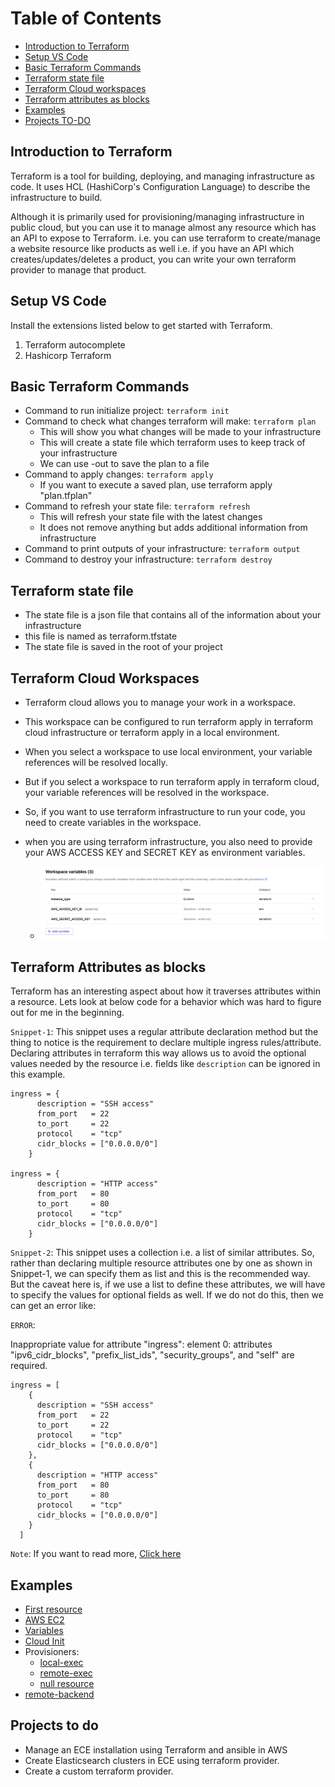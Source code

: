 # Table of Contents

- [Introduction to Terraform](#introduction-to-terraform)
- [Setup VS Code](#setup-vs-code)
- [Basic Terraform Commands](#basic-terraform-commands)
- [Terraform state file](#terraform-state-file)
- [Terraform Cloud workspaces](#terraform-cloud-workspaces)
- [Terraform attributes as blocks](#terraform-attributes-as-blocks)
- [Examples](#examples)
- [Projects TO-DO](#projects-to-do)

## Introduction to Terraform

Terraform is a tool for building, deploying, and managing infrastructure as code. It uses HCL (HashiCorp's Configuration Language) to describe the infrastructure to build.

Although it is primarily used for provisioning/managing infrastructure in public cloud, but you can use it to manage almost any resource which has an API to expose to Terraform. i.e. you can use terraform to create/manage a website resource like products as well i.e. if you have an API which creates/updates/deletes a product, you can write your own terraform provider to manage that product.

## Setup VS Code

Install the extensions listed below to get started with Terraform.

<ol>
  <li>Terraform autocomplete</li>
  <li>Hashicorp Terraform</li>
</ol>

## Basic Terraform Commands

- Command to run initialize project: `terraform init`
- Command to check what changes terraform will make: `terraform plan`
  - This will show you what changes will be made to your infrastructure
  - This will create a state file which terraform uses to keep track of your infrastructure
  - We can use -out to save the plan to a file
- Command to apply changes: `terraform apply`
  - If you want to execute a saved plan, use terraform apply "plan.tfplan"
- Command to refresh your state file: `terraform refresh`
  - This will refresh your state file with the latest changes
  - It does not remove anything but adds additional information from infrastructure
- Command to print outputs of your infrastructure: `terraform output`
- Command to destroy your infrastructure: `terraform destroy`

## Terraform state file

- The state file is a json file that contains all of the information about your infrastructure
- this file is named as terraform.tfstate
- The state file is saved in the root of your project

## Terraform Cloud Workspaces

- Terraform cloud allows you to manage your work in a workspace.
- This workspace can be configured to run terraform apply in terraform cloud infrastructure or terraform apply in a local environment.
- When you select a workspace to use local environment, your variable references will be resolved locally.
- But if you select a workspace to run terraform apply in terraform cloud, your variable references will be resolved in the workspace.
- So, if you want to use terraform infrastructure to run your code, you need to create variables in the workspace.
- when you are using terraform infrastructure, you also need to provide your AWS ACCESS KEY and SECRET KEY as environment variables.

  - ![workspace variables](images/workspace-variables.png)

## Terraform Attributes as blocks

Terraform has an interesting aspect about how it traverses attributes within a resource. Lets look at below code for a behavior which was hard to figure out for me in the beginning.

`Snippet-1`: This snippet uses a regular attribute declaration method but the thing to notice is the requirement to declare multiple ingress rules/attribute. Declaring attributes in terraform this way allows us to avoid the optional values needed by the resource i.e. fields like `description` can be ignored in this example.

```
ingress = {
      description = "SSH access"
      from_port   = 22
      to_port     = 22
      protocol    = "tcp"
      cidr_blocks = ["0.0.0.0/0"]
    }

ingress = {
      description = "HTTP access"
      from_port   = 80
      to_port     = 80
      protocol    = "tcp"
      cidr_blocks = ["0.0.0.0/0"]
    }
```

`Snippet-2`: This snippet uses a collection i.e. a list of similar attributes. So, rather than declaring multiple resource attributes one by one as shown in Snippet-1, we can specify them as list and this is the recommended way. But the caveat here is, if we use a list to define these attributes, we will have to specify the values for optional fields as well. If we do not do this, then we can get an error like:

`ERROR`: <p>Inappropriate value for attribute "ingress": element 0: attributes "ipv6_cidr_blocks", "prefix_list_ids", "security_groups", and "self" are required.</p>

```
ingress = [
    {
      description = "SSH access"
      from_port   = 22
      to_port     = 22
      protocol    = "tcp"
      cidr_blocks = ["0.0.0.0/0"]
    },
    {
      description = "HTTP access"
      from_port   = 80
      to_port     = 80
      protocol    = "tcp"
      cidr_blocks = ["0.0.0.0/0"]
    }
  ]
```

`Note`: If you want to read more, [Click here](https://www.terraform.io/language/attr-as-blocks)

## Examples

- [First resource](first-resource/main.tf)
- [AWS EC2](aws-ec2/main.tf)
- [Variables](variables/main.tf)
- [Cloud Init](cloud-init/main.tf)
- Provisioners:
  - [local-exec](local-exec/README.md)
  - [remote-exec](remote-exec/README.md)
  - [null resource](null-resource/README.md)
- [remote-backend](remote-backend/main.tf)

## Projects to do

- Manage an ECE installation using Terraform and ansible in AWS
- Create Elasticsearch clusters in ECE using terraform provider.
- Create a custom terraform provider.
